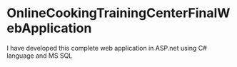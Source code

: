 # OnlineCookingTrainingCenterFinalWebApplication
I have developed this complete web application in ASP.net using C# language and MS SQL
